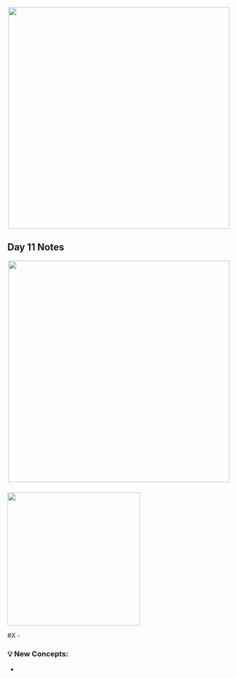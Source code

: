  <p align="center"><img src="https://github.com/neilhiddink/100DaysOfSwift/blob/master/00.%20Resources/banner.png" width="500"></p>

## Day 11 Notes

<p align="center"><img src="" width="500"></p>

### 

<img src="" width="300">

#X - 

### 💡 New Concepts:

-
